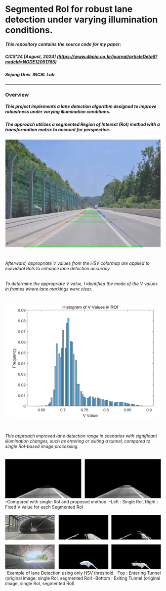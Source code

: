 # Segmented RoI for robust lane detection under varying illumination conditions.
##### This repository contains the source code for my paper:
##### CICS'24 [August, 2024] (https://www.dbpia.co.kr/journal/articleDetail?nodeId=NODE12051765)
##### Sejong Univ. INCSL Lab
------------
### Overview
##### This project implements a lane detection algorithm designed to improve robustness under varying illumination conditions.  
##### The approach utilizes a segmented Region of Interest (RoI) method with a transformation matrix to account for perspective.  
![segmented RoIs](https://github.com/kjin3386/Segmented_ROI_Lane_Detection/blob/main/RoI.png)
<br><br>
###### Afterward, appropriate V values from the HSV colormap are applied to individual RoIs to enhance lane detection accuracy.
###### To determine the appropriate V value, I identified the mode of the V values in frames where lane markings were clear.
![V value histogram](https://github.com/kjin3386/Segmented_ROI_Lane_Detection/blob/main/V_value_hist.png)
<br><br>
###### This approach improved lane detection range in scenarios with significant illumination changes, such as entering or exiting a tunnel, compared to single RoI-based image processing.
![compare with single-RoI](https://github.com/kjin3386/Segmented_ROI_Lane_Detection/blob/main/comparsion.png)
-Compared with single-RoI and proposed method.
-Left : Single RoI, Right : Fixed V value for each Segmented RoI
<br><br>
![Example of lane Detection only using HSV threshold](https://github.com/kjin3386/Segmented_ROI_Lane_Detection/blob/main/result_example.png)
-Example of lane Detection using only HSV threshold.
-Top : Entering Tunnel (original image, single RoI, segmented RoI)
-Bottom : Exiting Tunnel (original image, single RoI, segmented RoI)
